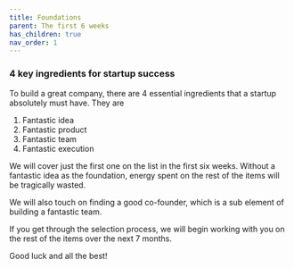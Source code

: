 ```yaml
---
title: Foundations
parent: The first 6 weeks
has_children: true
nav_order: 1
---
```


### 4 key ingredients for startup success

To build a great company, there are 4 essential ingredients that a startup absolutely must have. They are

1. Fantastic idea
2. Fantastic product
3. Fantastic team
4. Fantastic execution

We will cover just the first one on the list in the first six weeks. Without a fantastic idea as the foundation, energy spent on the rest of the items will be tragically wasted.

We will also touch on finding a good co-founder, which is a sub element of building a fantastic team.

If you get through the selection process, we will begin working with you on the rest of the items over the next 7 months.

Good luck and all the best!